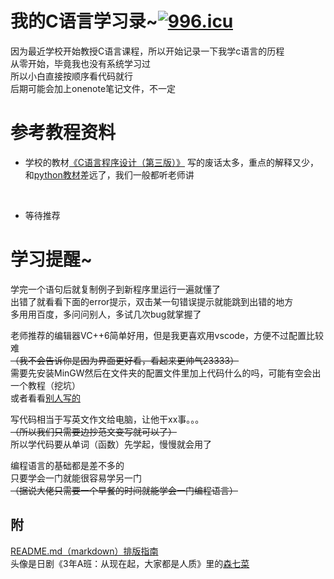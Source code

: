 我的C语言学习录~<a href="https://996.icu"><img src="https://img.shields.io/badge/link-996.icu-red.svg" alt="996.icu" /></a>
====
因为最近学校开始教授C语言课程，所以开始记录一下我学c语言的历程<br>
从零开始，毕竟我也没有系统学习过<br>
所以小白直接按顺序看代码就行<br>
后期可能会加上onenote笔记文件，不一定<br>
# 参考教程资料
 - 学校的教材[《C语言程序设计（第三版）》](https://item.jd.com/69098642544.html)
写的废话太多，重点的解释又少，和[python教材](https://item.jd.com/12501805.html)差远了，我们一般都听老师讲<br>
<br>

 - 等待推荐<br>

# 学习提醒~
学完一个语句后就复制例子到新程序里运行一遍就懂了<br>
出错了就看看下面的error提示，双击某一句错误提示就能跳到出错的地方<br>
多用用百度，多问问别人，多试几次bug就掌握了<br>

老师推荐的编辑器VC++6简单好用，但是我更喜欢用vscode，方便不过配置比较难<br>
~~（我不会告诉你是因为界面更好看，看起来更帅气23333）~~<br>
需要先安装MinGW然后在文件夹的配置文件里加上代码什么的吗，可能有空会出一个教程（挖坑）<br>
或者看看[别人写的](https://blog.csdn.net/xiezuozhen/article/details/103930182)<br>

写代码相当于写英文作文给电脑，让他干xx事。。。<br>
~~（所以我们只需要边抄范文变写就可以了）~~<br>
所以学代码要从单词（函数）先学起，慢慢就会用了<br>

编程语言的基础都是差不多的<br>
只要学会一门就能很容易学另一门<br>
~~（据说大佬只需要一个早餐的时间就能学会一门编程语言）~~<br>

附
---
[README.md（markdown）排版指南](https://blog.csdn.net/u012067966/article/details/50736647)<br>
头像是日剧《3年A班：从现在起，大家都是人质》里的[森七菜](https://movie.douban.com/celebrity/1378190/)
